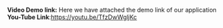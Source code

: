 **Video Demo link:**
Here we have attached the demo link of our application
**You-Tube Link**:https://youtu.be/TfzDwWgljKc
